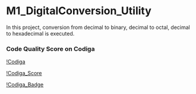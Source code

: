 # M1_DigitalConversion_Utility
In this project, conversion from decimal to binary, decimal to octal, decimal to hexadecimal is executed.  

### Code Quality Score on Codiga
[!Codiga](https://app.codiga.io/public/project/30975/M1_DigitalConversion_Utility/dashboard)

[!Codiga_Score](https://api.codiga.io/project/30975/score/svg)

[!Codiga_Badge](https://api.codiga.io/project/30975/status/svg)

